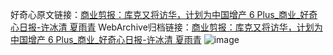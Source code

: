 好奇心原文链接：[商业剪报：库克又将访华，计划为中国增产 6 Plus_商业_好奇心日报-许冰清 夏雨青](https://www.qdaily.com/articles/2993.html)
WebArchive归档链接：[商业剪报：库克又将访华，计划为中国增产 6 Plus_商业_好奇心日报-许冰清 夏雨青](http://web.archive.org/web/20190623151753/https://www.qdaily.com/articles/2993.html)
![image](http://ww3.sinaimg.cn/large/007d5XDply1g3v6w647dbj30u04wv7wi)